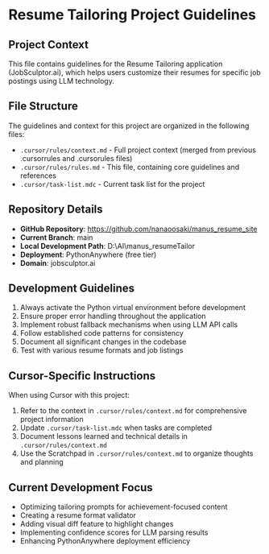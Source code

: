 # Resume Tailoring Project Guidelines

## Project Context
This file contains guidelines for the Resume Tailoring application (JobSculptor.ai), which helps users customize their resumes for specific job postings using LLM technology.

## File Structure
The guidelines and context for this project are organized in the following files:
- `.cursor/rules/context.md` - Full project context (merged from previous .cursorrules and .cursorules files)
- `.cursor/rules/rules.md` - This file, containing core guidelines and references
- `.cursor/task-list.mdc` - Current task list for the project

## Repository Details
- **GitHub Repository**: https://github.com/nanaoosaki/manus_resume_site
- **Current Branch**: main
- **Local Development Path**: D:\AI\manus_resumeTailor
- **Deployment**: PythonAnywhere (free tier)
- **Domain**: jobsculptor.ai

## Development Guidelines
1. Always activate the Python virtual environment before development
2. Ensure proper error handling throughout the application
3. Implement robust fallback mechanisms when using LLM API calls
4. Follow established code patterns for consistency
5. Document all significant changes in the codebase
6. Test with various resume formats and job listings

## Cursor-Specific Instructions
When using Cursor with this project:
1. Refer to the context in `.cursor/rules/context.md` for comprehensive project information
2. Update `.cursor/task-list.mdc` when tasks are completed
3. Document lessons learned and technical details in `.cursor/rules/context.md`
4. Use the Scratchpad in `.cursor/rules/context.md` to organize thoughts and planning

## Current Development Focus
- Optimizing tailoring prompts for achievement-focused content
- Creating a resume format validator
- Adding visual diff feature to highlight changes
- Implementing confidence scores for LLM parsing results
- Enhancing PythonAnywhere deployment efficiency